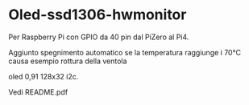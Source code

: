 # Oled-ssd1306-hwmonitor
Per Raspberry Pi con GPIO da 40 pin dal PiZero al Pi4.

Aggiunto spegnimento automatico se la temperatura raggiunge i 70°C
causa esempio rottura della ventola

oled 0,91 128x32 i2c.

Vedi README.pdf
